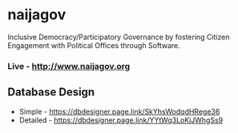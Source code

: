 # naijagov
Inclusive Democracy/Participatory Governance by fostering Citizen Engagement with Political Offices through Software.

### Live - http://www.naijagov.org

## Database Design
* Simple - https://dbdesigner.page.link/SkYhsWodqdHRege36
* Detailed - https://dbdesigner.page.link/YYtWq3LoKjJWhgSs9
